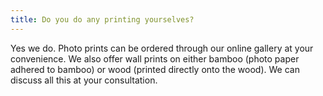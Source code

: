 ```yaml
---
title: Do you do any printing yourselves?
---
```

Yes we do. Photo prints can be ordered through our online gallery at your convenience. We also offer wall prints on either bamboo (photo paper adhered to bamboo) or wood (printed directly onto the wood). We can discuss all this at your consultation.